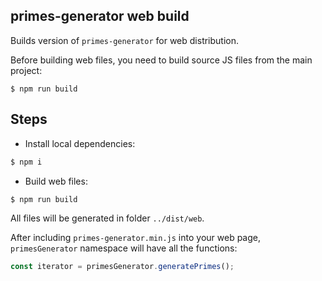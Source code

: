 primes-generator web build
--------------------------

Builds version of `primes-generator` for web distribution.

Before building web files, you need to build source JS files from the main project:

```
$ npm run build
```

## Steps

* Install local dependencies:

```sh
$ npm i
```

* Build web files:

```sh
$ npm run build
```

All files will be generated in folder `../dist/web`.

After including `primes-generator.min.js` into your web page, `primesGenerator` namespace will have all the functions:

```js
const iterator = primesGenerator.generatePrimes();
```

